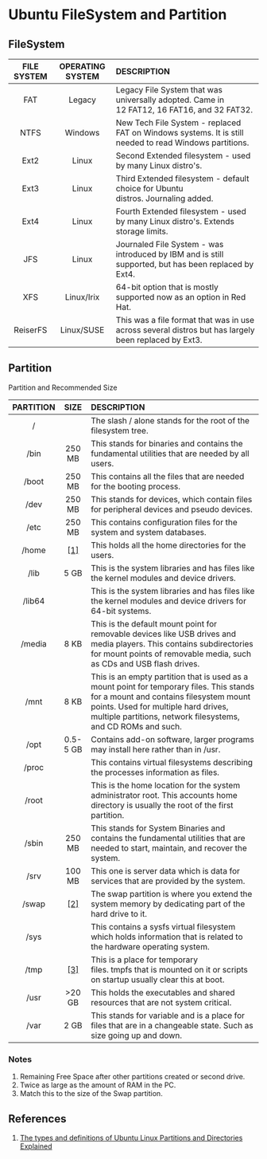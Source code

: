 # Ubuntu FileSystem and Partition

## FileSystem

|FILE SYSTEM|OPERATING SYSTEM|DESCRIPTION|
|:---:|:---:|:---|
|FAT|Legacy|Legacy File System that was universally adopted. Came in 12 FAT12, 16 FAT16, and 32 FAT32.|
|NTFS|Windows|New Tech File System - replaced FAT on Windows systems. It is still needed to read Windows partitions.|
|Ext2|Linux|Second Extended filesystem - used by many Linux distro's.|
|Ext3|Linux|Third Extended filesystem - default choice for Ubuntu distros. Journaling added.|
|Ext4|Linux|Fourth Extended filesystem - used by many Linux distro's. Extends storage limits.|
|JFS|Linux|Journaled File System - was introduced by IBM and is still supported, but has been replaced by Ext4.|
|XFS|Linux/Irix|64-bit option that is mostly supported now as an option in Red Hat.|
|ReiserFS|Linux/SUSE|This was a file format that was in use across several distros but has largely been replaced by Ext3.|

## Partition

Partition and Recommended Size

|PARTITION|SIZE|DESCRIPTION|
|:---:|:---:|:---|
|/| |The slash / alone stands for the root of the filesystem tree.|
|/bin|250 MB|This stands for binaries and contains the fundamental utilities that are needed by all users.|
|/boot|250 MB|This contains all the files that are needed for the booting process.|
|/dev|250 MB|This stands for devices, which contain files for peripheral devices and pseudo devices.|
|/etc|250 MB|This contains configuration files for the system and system databases.|
|/home|[[1]](#notes)|This holds all the home directories for the users.|
|/lib|5 GB|This is the system libraries and has files like the kernel modules and device drivers.|
|/lib64| |This is the system libraries and has files like the kernel modules and device drivers for 64-bit systems.|
|/media|8 KB|This is the default mount point for removable devices like USB drives and media players. This contains subdirectories for mount points of removable media, such as CDs and USB flash drives.|
|/mnt|8 KB|This is an empty partition that is used as a mount point for temporary files. This stands for a mount and contains filesystem mount points. Used for multiple hard drives, multiple partitions, network filesystems, and CD ROMs and such.|
|/opt|0.5-5 GB|Contains add-on software, larger programs may install here rather than in /usr.|
|/proc| |This contains virtual filesystems describing the processes information as files.|
|/root| |This is the home location for the system administrator root. This accounts home directory is usually the root of the first partition.|
|/sbin|250 MB|This stands for System Binaries and contains the fundamental utilities that are needed to start, maintain, and recover the system.|
|/srv|100 MB|This one is server data which is data for services that are provided by the system.|
|/swap|[[2]](#notes)|The swap partition is where you extend the system memory by dedicating part of the hard drive to it.|
|/sys| |This contains a sysfs virtual filesystem which holds information that is related to the hardware operating system.|
|/tmp|[[3]](#notes)|This is a place for temporary files. tmpfs that is mounted on it or scripts on startup usually clear this at boot.|
|/usr|&gt;20 GB|This holds the executables and shared resources that are not system critical.|
|/var|2 GB|This stands for variable and is a place for files that are in a changeable state. Such as size going up and down.|

### Notes

1. Remaining Free Space after other partitions created or second drive.
2. Twice as large as the amount of RAM in the PC.
3. Match this to the size of the Swap partition.

## References

1. [The types and definitions of Ubuntu Linux Partitions and Directories Explained](https://www.dell.com/support/kbdoc/en-id/000131456/the-types-and-definitions-of-ubuntu-linux-partitions-and-directories-explained)